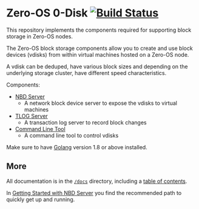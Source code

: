 # Zero-OS 0-Disk [![Build Status](https://travis-ci.org/zero-os/0-Disk.svg?branch=master)](https://travis-ci.org/zero-os/0-Disk)

This repository implements the components required for supporting block storage in Zero-OS nodes.

The Zero-OS block storage components allow you to create and use block devices (vdisks) from within virtual machines hosted on a Zero-OS node.

A vdisk can be deduped, have various block sizes and depending on the underlying storage cluster, have different speed characteristics.

Components:
* [NBD Server](nbdserver/)
  - A network block device server to expose the vdisks to virtual machines
* [TLOG Server](tlog/)
  - A transaction log server to record block changes
* [Command Line Tool](g8stor/)
  - A command line tool to control vdisks

Make sure to have [Golang](https://golang.org/) version 1.8 or above installed.

## More

All documentation is in the [`/docs`](./docs) directory, including a [table of contents](/docs/SUMMARY.md).

In [Getting Started with NBD Server](/docs/gettingstarted/gettingstarted.md) you find the recommended path to quickly get up and running.
